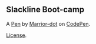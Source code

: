 Slackline Boot-camp
-------------------


A [Pen](https://codepen.io/marrior-dot/pen/poEKvrL) by [Marrior-dot](https://codepen.io/marrior-dot) on [CodePen](https://codepen.io).

[License](https://codepen.io/marrior-dot/pen/poEKvrL/license).